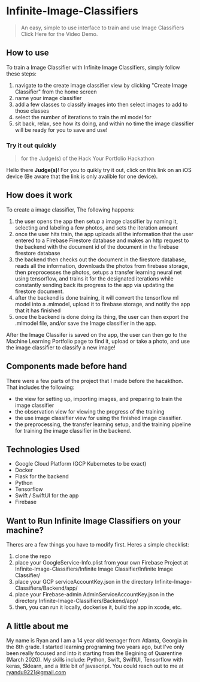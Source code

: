 # Infinite-Image-Classifiers
> An easy, simple to use interface to train and use Image Classifiers
Click Here for the Video Demo.
## How to use
To train a Image Classifier with Infinite Image Classifiers, simply follow these steps:
1. navigate to the create image classifier view by clicking "Create Image Classifier" from the home screen
2. name your image classifier
3. add a few classes to classify images into then select images to add to those classes
4. select the number of iterations to train the ml model for
5. sit back, relax, see how its doing, and within no time the image classifier will be ready for you to save and use!

### Try it out quickly 
> for the Judge(s) of the Hack Your Portfolio Hackathon

Hello there **Judge(s)**! For you to quikly try it out, click on this link on an iOS device (Be aware that the link is only avalible for one device).

## How does it work
To create a image classifier, The following happens:
1. the user opens the app then setup a image classifier by naming it, selecting and labeling a few photos, and sets the iteration amount
2. once the user hits train, the app uploads all the information that the user entered to a Firebase Firestore database and makes an http request to the backend with the document id of the document in the firebase firestore database
3. the backend then checks out the document in the firestore database, reads all the information, downloads the photos from firebase storage, then preprocesses the photos, setups a transfer learning neural net using tensorflow, and trains it for the designated iterations while constantly sending back its progress to the app via updating the firestore document.
4. after the backend is done training, it will convert the tensorflow ml model into a .mlmodel, upload it to firebase storage, and notify the app that it has finished
5. once the backend is done doing its thing, the user can then export the .mlmodel file, and/or save the Image classifier in the app.

After the Image Classifer is saved on the app, the user can then go to the Machine Learning Portfolio page to find it, upload or take a photo, and use the image classifier to classify a new image!

## Components made before hand
There were a few parts of the project that I made before the hacakthon. That includes the following:
- the view for setting up, importing images, and preparing to train the image classifier
- the observation view for viewing the progress of the training
- the use image classifier view for using the finished image classifier.
- the preprocessing, the transfer learning setup, and the training pipeline for training the image classifier in the backend.

## Technologies Used
- Google Cloud Platform (GCP Kubernetes to be exact)
- Docker
- Flask for the backend
- Python
- Tensorflow
- Swift / SwiftUI for the app
- Firebase

## Want to Run Infinite Image Classifiers on your machine?
Theres are a few things you have to modify first. Heres a simple checklist:
1. clone the repo
2. place your GoogleService-Info.plist from your own Firebase Project at Infinite-Image-Classifiers/Infinite Image Classifier/Infinite Image Classifier/
3. place your GCP serviceAccountKey.json in the directory Infinite-Image-Classifiers/Backend/app/
4. place your Firebase-admin AdminServiceAccountKey.json in the directory Infinite-Image-Classifiers/Backend/app/
5. then, you can run it locally, dockerise it, build the app in xcode, etc.

## A little about me
My name is Ryan and I am a 14 year old teenager from Atlanta, Georgia in the 8th grade. I started learning programing two years ago, but I've only been really focused and into it starting from the Begining of Quarentine (March 2020). My skills include: Python, Swift, SwiftUI, Tensorflow with keras, Sklearn, and a little bit of javascript. You could reach out to me at ryandu9221@gmail.com
